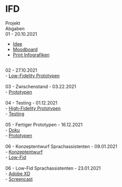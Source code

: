 # IFD
Projekt
<br>
Abgaben
<br>
01 - 20.10.2021
<br>
-  <a href="https://github.com/carolinbng/IFD/blob/main/Abgabe/1.Idee.pdf">Idee</a>
-   <a href="https://github.com/carolinbng/IFD/blob/main/Abgabe/2.Moodboard.pdf">Moodboard</a>
-  <a href="https://github.com/carolinbng/IFD/blob/main/Abgabe/3.Infografiken_Zeit.pdf">Print Infografiken</a>
<br>
02 - 27.10.2021
<br>
-   <a href="https://github.com/carolinbng/IFD/blob/main/Abgabe/4.Fahrrad_Infografik_Skizzen.pdf">Low-Fidelity Prototypen</a>
<br>
<br>
03 - Zwischenstand - 03.22.2021
<br>
-   <a href="https://github.com/carolinbng/IFD/blob/main/Abgabe/5.Prototyp-Zwischenstand.pdf">Prototypen</a>
<br>
<br>
04 - Testing - 01.12.2021
<br>
-   <a href="https://github.com/carolinbng/IFD/blob/main/Abgabe/6.High-Fid-Prototyp.pdf">High-Fidelity Prototypen</a>
<br>
-   <a href="https://github.com/carolinbng/IFD/blob/main/Abgabe/7.Testing.pdf">Testing</a>
<br>
<br>
05 - Fertiger Prototypen - 16.12.2021
<br>
-   <a href="https://github.com/carolinbng/IFD/blob/main/Abgabe/8.KurzDoku.pdf">Doku</a>
<br>
-   <a href="https://github.com/carolinbng/IFD/blob/main/Abgabe/9.High-Fid-Prototyp-2.pdf">Prototypen</a>
<br>
<br>
06 - Konzeptentwurf Sprachassistenten - 09.01.2021
<br>
-   <a href="https://github.com/carolinbng/IFD/blob/main/Abgabe/10.Konzeptentwurf.pdf">Konzeptentwurf</a>
<br>
-   <a href="https://github.com/carolinbng/IFD/blob/main/Abgabe/11.Low-fid.pdf">Low-Fid</a>
<br>
<br>
06 - Low-Fid Sprachassistenten - 23.01.2021
<br>
-   <a href="https://github.com/carolinbng/IFD/blob/main/Abgabe/12.High-fid.pdf">Adobe XD</a>
<br>
-   <a href="https://github.com/carolinbng/IFD/blob/main/Abgabe/Screencast_IFD.mp4">Screencast</a>